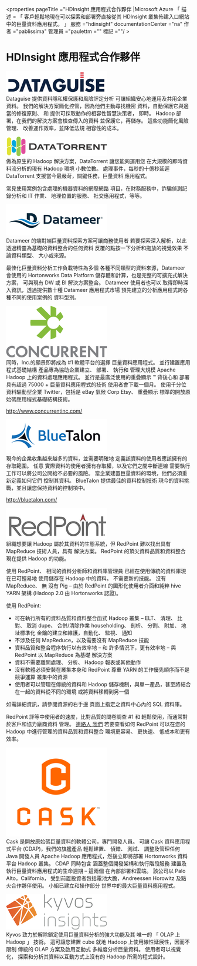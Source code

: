 <properties
    pageTitle ="HDInsight 應用程式合作夥伴 |Microsoft Azure 「 
    描述 = 「 客戶輕鬆地現在可以探索和部署旁直接從其 HDInsight 叢集佈建入口網站中的巨量資料應用程式。 」
    服務 ="hdinsight" 
    documentationCenter ="na" 
    作者 ="pablissima" 
    管理員 ="paulettm ="" 
    標記 =""/ >
<tags
    ms.service="hdinsight"
    ms.devlang="na"
    ms.topic="article"
    ms.tgt_pltfrm="na"
    ms.workload="na"
    ms.date="09/25/2015"
    ms.author="paulettm"/>
# HDInsight 應用程式合作夥伴

![](media/hdinsight-application-partners/dataguise1.png)  
Dataguise 提供資料隱私權保護和風險評定分析
可讓組織安心地運用及共用企業資料。
我們的解決方案簡化控管，因為他們主動尋找機密
資料，自動保護它與適當的修復原則、 和
提供可採取動作的相容性智慧決策者，
即時。 Hadoop 部署，在我們的解決方案會檢查傳入的資料
並保護它，再儲存。 這些功能簡化風險
管理、 改善運作效率，並降低法規
相容性的成本。

![](media/hdinsight-application-partners/datatorrent2.png)  
做為原生的 Hadoop 解決方案，DataTorrent 讓您能夠運用您
在大規模的即時資料流分析的現有 Hadoop 環境
小數位數。 處理事件，每秒的十億秒延遲
DataTorrent 支援當今最嚴苛，關鍵任務，巨量資料
應用程式。

常見使用案例包含處理的機器資料的網際網路
項目，在財務服務中，詐騙偵測記錄分析和 IT
作業、 地理位置的服務、 社交應用程式，等等。

![](media/hdinsight-application-partners/datameer3.png)  
Datameer 的端對端巨量資料探索方案可讓商務使用者
若要探索深入解析，以此透過精靈為基礎的資料整合的任何資料
反覆的點按一下分析和拖放的視覺效果
不論資料類型、 大小或來源。

最佳化巨量資料分析工作負載特性為多個
各種不同類型的資料來源，Datameer 會使用的 Hortonworks Data Platform
儲存體和計算，也是完整的可擴充式解決方案，
可與現有 DW 或 BI 解決方案整合。 Datameer 使用者也可以
取得即時深入資訊，透過提供數十種 Datameer 應用程式市場
預先建立的分析應用程式跨各種不同的使用案例的
資料型別。

![](media/hdinsight-application-partners/concurrent4.png)  
同時，Inc.的願景即將成為 \#1 軟體平台的選擇
巨量資料應用程式。 並行建置應用程式基礎結構
產品專為協助企業建立、 部署、 執行和
管理大規模 Apache Hadoop 上的資料處理應用程式。
並行是最廣泛使用的重疊顯示 ™ 背後心和
部署具有超過 75000 + 巨量資料應用程式的技術
使用者會下載一個月。 使用千分位資料驅動型企業
Twitter，包括是 eBay 氣候 Corp Etsy、 重疊顯示
標準的開放原始碼應用程式基礎結構技術。

http://www.concurrentinc.com/

![](media/hdinsight-application-partners/bluetalon5.png)  
現今的企業收集越來越多的資料，並需要明確地
定義該資料的使用者應該擁有的存取範圍。 任意
實際資料的使用者擁有存取權，以及它們之間中斷連線
需要執行工作可以將公司公開給不必要的風險。
當企業建置巨量資料的環境，他們必須重新定義如何它們
控制其資料。 BlueTalon 提供最佳的資料控制技術
現今的資料挑戰，並且讓您保持資料的控制項中。

http://bluetalon.com/

![](media/hdinsight-application-partners/redpoint6.png)  
組織想要讓 Hadoop 屬於其資料的生態系統，但
RedPoint 難以找出具有 MapReduce 技術人員，具有
解決方案。 RedPoint 的頂尖資料品質和資料整合
現在提供 Hadoop 的功能。

使用 RedPoint、 相同的資料分析師和資料庫管理員
已經在使用傳統的資料庫現在已可輕易地
使用儲存在 Hadoop 中的資料。 不需要新的技能。 沒有 MapReduce、 無
沒有 Pig – 由於 RedPoint 的圖形化使用者介面和純粹 hive
YARN 架構 (Hadoop 2.0 由 Hortonworks 認證)。

使用 RedPoint:  
-  可在執行所有的資料品質和資料整合函式
Hadoop 叢集 – ELT、 清理、 比對、 取消 dupe、 合併/清除作業
householding、 剖析、 分割、 附加、 地址標準化
金鑰的建立和維護，自動化、 監視、 通知  
-  不涉及任何 MapReduce，以及需要沒有 MapReduce 技能  
-  資料品質和整合程序執行以有效率地 – 和
許多情況下，更有效率地 – 與 RedPoint 以 MapReduce 為基礎
解決方案  
-  資料不需要離開處理、 分析、 Hadoop
報表或其他動作  
-  沒有軟體必須安裝在叢集本身和 RedPoint
尊重 YARN 的工作優先順序而不是競爭運算
叢集中的資源  
-  使用者可以管理在傳統的資料和 Hadoop 儲存機制，與單一產品，甚至將結合在一起的資料從不同的環境
或將資料移轉到另一個

如需詳細資訊，請參閱資源的右手邊
頁面上指定之資料中心內的 SQL 資料庫。

RedPoint 評等中使用者的速度，比對品質的問卷調查 \#1 和
輕鬆使用，而通常對於客戶和協力廠商資料
管理。 [連絡人
我們](http://www.redpoint.net/Products/BigData.aspx) 若要查看如何 RedPoint
可以在您的 Hadoop 中進行管理的資料品質和資料整合
環境更容易、 更快速、 低成本和更有效率。

![](media/hdinsight-application-partners/cask7.png)  
Cask 是開放原始碼巨量資料的軟體公司，專門開發人員。
可讓 Cask 資料應用程式平台 (CDAP)，我們的旗艦產品
輕鬆建置、 偵錯、 測試、 調整及管理任何 Java 開發人員
Apache Hadoop 應用程式，然後立即將部署
Hortonworks 資料平台 Hadoop 叢集。 CDAP 同時包含
涵蓋整個開發架構和執行階段服務
建置及執行巨量資料應用程式的生命週期 – 這兩個
在內部部署和雲端。 該公司以 Palo Alto，California，
受到前置投資者包括電池大膽，Andreessen
Horowitz 及點火合作夥伴使用。 小組已建立和操作部分
世界中的最大巨量資料應用程式。

![](media/hdinsight-application-partners/kyvos8.png)  
Kyvos 致力於解除鎖定使用巨量資料分析的強大功能及其
唯一的 「 OLAP 上 Hadoop 」 技術。 這可讓您建置 cube
就地 Hadoop 上使用線性延展性，因而不限制
傳統的 OLAP 方案及啟用互動式
多維度分析巨量資料。 使用者可以視覺化，
探索和分析其資料以互動方式上沒有的 Hadoop
所需的程式設計。

